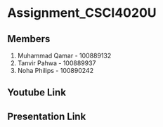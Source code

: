 # Assignment_CSCI4020U

## Members

1. Muhammad Qamar - 100889132
2. Tanvir Pahwa - 100889937
3. Noha Philips - 100890242

## Youtube Link


## Presentation Link
